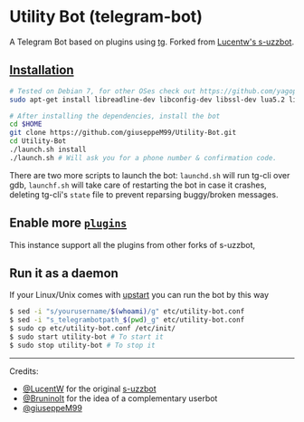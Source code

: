 Utility Bot (telegram-bot)
============

A Telegram Bot based on plugins using [tg](https://github.com/Rondoozle/tg). Forked from [Lucentw's s-uzzbot](https://github.com/LucentW/s-uzzbot.git).

[Installation](https://github.com/yagop/telegram-bot/wiki/Installation)
------------
```bash
# Tested on Debian 7, for other OSes check out https://github.com/yagop/telegram-bot/wiki/Installation
sudo apt-get install libreadline-dev libconfig-dev libssl-dev lua5.2 liblua5.2-dev libevent-dev make unzip git redis-server g++ libjansson-dev libpython-dev expat libexpat1-dev
```

```bash
# After installing the dependencies, install the bot
cd $HOME
git clone https://github.com/giuseppeM99/Utility-Bot.git
cd Utility-Bot
./launch.sh install
./launch.sh # Will ask you for a phone number & confirmation code.
```

There are two more scripts to launch the bot: `launchd.sh` will run tg-cli over gdb, `launchf.sh` will take care of restarting the bot in case it crashes, deleting tg-cli's `state` file to prevent reparsing buggy/broken messages.


Enable more [`plugins`](https://github.com/LucentW/s-uzzbot/tree/master/plugins)
-------------
This instance support all the plugins from other forks of s-uzzbot, 


Run it as a daemon
------------
If your Linux/Unix comes with [upstart](http://upstart.ubuntu.com/) you can run the bot by this way
```bash
$ sed -i "s/yourusername/$(whoami)/g" etc/utility-bot.conf
$ sed -i "s_telegrambotpath_$(pwd)_g" etc/utility-bot.conf
$ sudo cp etc/utility-bot.conf /etc/init/
$ sudo start utility-bot # To start it
$ sudo stop utility-bot # To stop it
```


------------
Credits:

- [@LucentW](https://telegram.me/LucentW) for the original [s-uzzbot](https://github.com/LucentW/s-uzzbot.git)
- [@BruninoIt](https://telegram.me/BruninoIt) for the idea of a complementary userbot
- [@giuseppeM99](https://telegram.me/giuseppeM99) 

